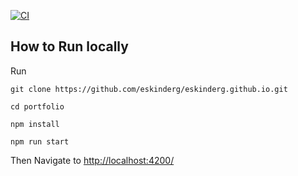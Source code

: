 [![CI](https://github.com/eskinderg/eskinderg.github.io/actions/workflows/CI.yml/badge.svg)](https://github.com/eskinderg/eskinderg.github.io/actions/workflows/CI.yml)
## How to Run locally
<p>Run</p>

```
git clone https://github.com/eskinderg/eskinderg.github.io.git
```

```
cd portfolio
```

```
npm install
```

```
npm run start
```
<p>Then Navigate to <a href="http://localhost:4200/" target="_blank">http://localhost:4200/</a></p>
